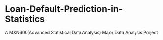 # Loan-Default-Prediction-in-Statistics
A MXN600(Advanced Statistical Data Analysis) Major Data Analysis Project

